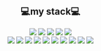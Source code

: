 <div align="center">
  
  ##  💻my stack💻
</div>

<div align="center">
  
  <img src="https://img.shields.io/badge/GitHub-181717?style=flat-square&logo=github&logoColor=white"/>  <img src="https://img.shields.io/badge/IDEA-000000?style=flat-square&logo=intellijidea&logoColor=white"/>   <img src="https://img.shields.io/badge/VSCode-007ACC?style=flat-square&logo=visualstudiocode&logoColor=white"/>   <img src="https://img.shields.io/badge/Spring-6DB33F?style=flat-square&logo=spring&logoColor=white"/>   <img src="https://img.shields.io/badge/SpringBoot-6DB33F?style=flat-square&logo=springboot&logoColor=white"/>   
   <img src="https://img.shields.io/badge/SpringSecurity-6DB33F?style=flat-square&logo=springsecurity&logoColor=white"/>   <img src="https://img.shields.io/badge/Gradle-02303A?style=flat-square&logo=gradle&logoColor=white"/>  <img src="https://img.shields.io/badge/MySQL-4479A1?style=flat-square&logo=mysql&logoColor=white"/>   <img src="https://img.shields.io/badge/MariaDB-003545?style=flat-square&logo=mariadb&logoColor=white"/>   <img src="https://img.shields.io/badge/MongoDB-47A248?style=flat-square&logo=mongodb&logoColor=white"/>  <img src="https://img.shields.io/badge/Swagger-85EA2D?style=flat-square&logo=swagger&logoColor=white"/>  <img src="https://img.shields.io/badge/JavaScript-F7DF1E?style=flat-square&logo=javascript&logoColor=white"/>   <img src="https://img.shields.io/badge/NodeJS-9013FE?style=flat-square&logo=nodedotjs&logoColor=white"/>   <img src="https://img.shields.io/badge/AWS-232F3E?style=flat-square&logo=amazonwebservices&logoColor=white"/>   <img src="https://img.shields.io/badge/NaverCloud-03C75A?style=flat-square&logo=naver&logoColor=white"/>
</div>




<!--
**seablood/seablood** is a ✨ _special_ ✨ repository because its `README.md` (this file) appears on your GitHub profile.

Here are some ideas to get you started:

- 🔭 I’m currently working on ...
- 🌱 I’m currently learning ...
- 👯 I’m looking to collaborate on ...
- 🤔 I’m looking for help with ...
- 💬 Ask me about ...
- 📫 How to reach me: ...
- 😄 Pronouns: ...
- ⚡ Fun fact: ...
-->
